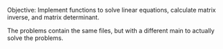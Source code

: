 Objective: 
Implement functions to solve linear equations, calculate matrix inverse, and matrix determinant.

The problems contain the same files, but with a different main to actually solve the problems. 
